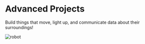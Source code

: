 # Advanced Projects

Build things that move, light up, and communicate data about their surroundings!

![robot](/r3.png)